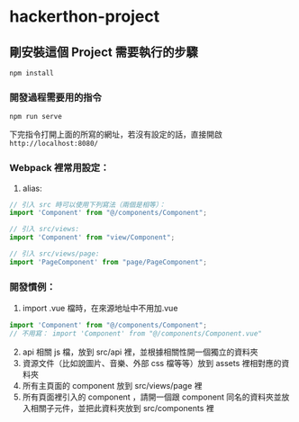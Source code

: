 # hackerthon-project

## 剛安裝這個 Project 需要執行的步驟
```
npm install
```

### 開發過程需要用的指令
```
npm run serve
```

下完指令打開上面的所寫的網址，若沒有設定的話，直接開啟 `http://localhost:8080/`

### Webpack 裡常用設定：

1. alias:

```js
// 引入 src 時可以使用下列寫法（兩個是相等）：
import 'Component' from "@/components/Component";

// 引入 src/views:
import 'Component' from "view/Component";

// 引入 src/views/page:
import 'PageComponent' from "page/PageComponent";
```

### 開發慣例：
1. import .vue 檔時，在來源地址中不用加.vue
```js
import 'Component' from "@/components/Component";
// 不用寫： import 'Component' from "@/components/Component.vue"
```
2. api 相關 js 檔，放到 src/api 裡，並根據相關性開一個獨立的資料夾
3. 資源文件（比如說圖片、音樂、外部 css 檔等等）放到 assets 裡相對應的資料夾
4. 所有主頁面的 component 放到 src/views/page 裡
5. 所有頁面裡引入的 component ，請開一個跟 component 同名的資料夾並放入相關子元件，並把此資料夾放到 src/components 裡